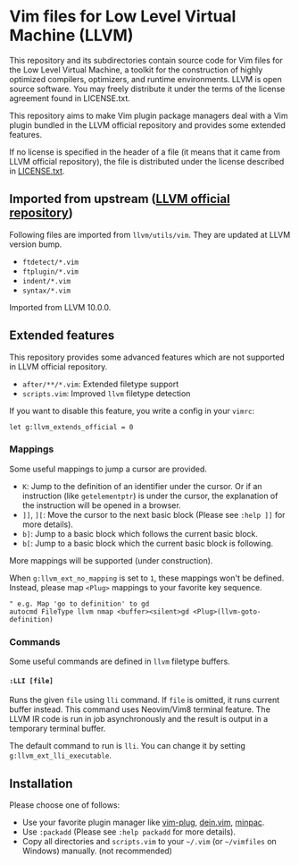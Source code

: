 Vim files for Low Level Virtual Machine (LLVM)
==============================================

This repository and its subdirectories contain source code for Vim files for the Low Level Virtual
Machine, a toolkit for the construction of highly optimized compilers, optimizers, and runtime
environments. LLVM is open source software. You may freely distribute it under the terms of the license
agreement found in LICENSE.txt.

This repository aims to make Vim plugin package managers deal with a Vim plugin bundled in the LLVM
official repository and provides some extended features.

If no license is specified in the header of a file (it means that it came from LLVM official repository),
the file is distributed under the license described in [LICENSE.txt](LICENSE.txt).

## Imported from upstream ([LLVM official repository][llvm])

Following files are imported from `llvm/utils/vim`. They are updated at LLVM version bump.

- `ftdetect/*.vim`
- `ftplugin/*.vim`
- `indent/*.vim`
- `syntax/*.vim`

Imported from LLVM 10.0.0.

## Extended features

This repository provides some advanced features which are not supported in LLVM official repository.

- `after/**/*.vim`: Extended filetype support
- `scripts.vim`: Improved `llvm` filetype detection

If you want to disable this feature, you write a config in your `vimrc`:

```vim
let g:llvm_extends_official = 0
```

### Mappings

Some useful mappings to jump a cursor are provided.

- `K`: Jump to the definition of an identifier under the cursor. Or if an instruction (like `getelementptr`)
  is under the cursor, the explanation of the instruction will be opened in a browser.
- `]]`, `][`: Move the cursor to the next basic block (Please see `:help ]]` for more details).
- `b]`: Jump to a basic block which follows the current basic block.
- `b[`: Jump to a basic block which the current basic block is following.

More mappings will be supported (under construction).

When `g:llvm_ext_no_mapping` is set to `1`, these mappings won't be defined. Instead, please map `<Plug>`
mappings to your favorite key sequence.

```vim
" e.g. Map 'go to definition' to gd
autocmd FileType llvm nmap <buffer><silent>gd <Plug>(llvm-goto-definition)
```

### Commands

Some useful commands are defined in `llvm` filetype buffers.

#### `:LLI [file]`

Runs the given `file` using `lli` command. If `file` is omitted, it runs current buffer instead.
This command uses Neovim/Vim8 terminal feature. The LLVM IR code is run in job asynchronously and
the result is output in a temporary terminal buffer.

The default command to run is `lli`. You can change it by setting `g:llvm_ext_lli_executable`.

## Installation

Please choose one of follows:

- Use your favorite plugin manager like [vim-plug][], [dein.vim][], [minpac][].
- Use `:packadd` (Please see `:help packadd` for more details).
- Copy all directories and `scripts.vim` to your `~/.vim` (or `~/vimfiles` on Windows) manually. (not recommended)

[llvm]: https://github.com/llvm/llvm-project
[vim-plug]: https://github.com/junegunn/vim-plug
[dein.vim]: https://github.com/Shougo/dein.vim
[minpac]: https://github.com/k-takata/minpac
